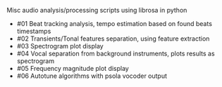 Misc audio analysis/processing scripts using librosa in python

- #01 Beat tracking analysis, tempo estimation based on found beats timestamps
- #02 Transients/Tonal features separation, using feature extraction
- #03 Spectrogram plot display
- #04 Vocal separation from background instruments, plots results as spectrogram
- #05 Frequency magnitude plot display
- #06 Autotune algorithms with psola vocoder output

